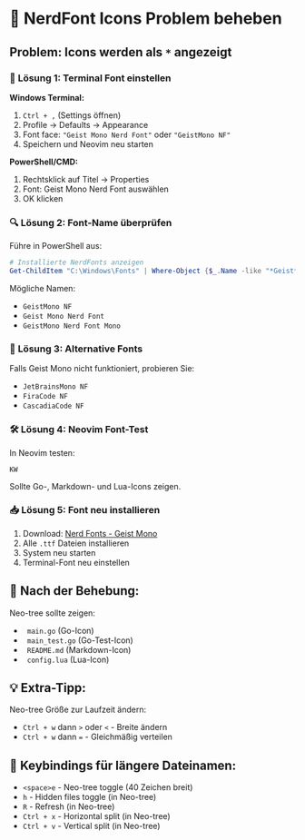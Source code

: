 # 🔧 NerdFont Icons Problem beheben

## Problem: Icons werden als `*` angezeigt

### 🎯 **Lösung 1: Terminal Font einstellen**

**Windows Terminal:**
1. `Ctrl + ,` (Settings öffnen)
2. Profile → Defaults → Appearance 
3. Font face: `"Geist Mono Nerd Font"` oder `"GeistMono NF"`
4. Speichern und Neovim neu starten

**PowerShell/CMD:**
1. Rechtsklick auf Titel → Properties
2. Font: Geist Mono Nerd Font auswählen
3. OK klicken

### 🔍 **Lösung 2: Font-Name überprüfen**

Führe in PowerShell aus:
```powershell
# Installierte NerdFonts anzeigen
Get-ChildItem "C:\Windows\Fonts" | Where-Object {$_.Name -like "*Geist*"} | Select-Object Name
```

Mögliche Namen:
- `GeistMono NF`
- `Geist Mono Nerd Font`
- `GeistMono Nerd Font Mono`

### 🚀 **Lösung 3: Alternative Fonts**

Falls Geist Mono nicht funktioniert, probieren Sie:
- `JetBrainsMono NF`
- `FiraCode NF` 
- `CascadiaCode NF`

### 🛠️ **Lösung 4: Neovim Font-Test**

In Neovim testen:
```vim
KW
```
Sollte Go-, Markdown- und Lua-Icons zeigen.

### 📥 **Lösung 5: Font neu installieren**

1. Download: [Nerd Fonts - Geist Mono](https://github.com/ryanoasis/nerd-fonts/releases)
2. Alle `.ttf` Dateien installieren
3. System neu starten
4. Terminal-Font neu einstellen

## 🔧 **Nach der Behebung:**

Neo-tree sollte zeigen:
- ` main.go` (Go-Icon)
- ` main_test.go` (Go-Test-Icon)  
- ` README.md` (Markdown-Icon)
- ` config.lua` (Lua-Icon)

## 💡 **Extra-Tipp:**

Neo-tree Größe zur Laufzeit ändern:
- `Ctrl + w` dann `>` oder `<` - Breite ändern
- `Ctrl + w` dann `=` - Gleichmäßig verteilen

## 🎯 **Keybindings für längere Dateinamen:**

- `<space>e` - Neo-tree toggle (40 Zeichen breit)
- `h` - Hidden files toggle (in Neo-tree)
- `R` - Refresh (in Neo-tree)
- `Ctrl + x` - Horizontal split (in Neo-tree)
- `Ctrl + v` - Vertical split (in Neo-tree)
